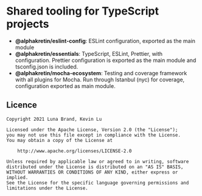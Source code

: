 # Shared tooling for TypeScript projects

- **@alphakretin/eslint-config**: ESLint configuration, exported as the main module
- **@alphakretin/essentials**: TypeScript, ESLint, Prettier, with configuration.
  Prettier configuration is exported as the main module and tsconfig.json is included.
- **@alphakretin/mocha-ecosystem**: Testing and coverage framework with all plugins for Mocha.
  Run through Istanbul (nyc) for coverage, configuration exported as main module.

## Licence

```
Copyright 2021 Luna Brand, Kevin Lu

Licensed under the Apache License, Version 2.0 (the "License");
you may not use this file except in compliance with the License.
You may obtain a copy of the License at

    http://www.apache.org/licenses/LICENSE-2.0

Unless required by applicable law or agreed to in writing, software
distributed under the License is distributed on an "AS IS" BASIS,
WITHOUT WARRANTIES OR CONDITIONS OF ANY KIND, either express or implied.
See the License for the specific language governing permissions and
limitations under the License.
```
